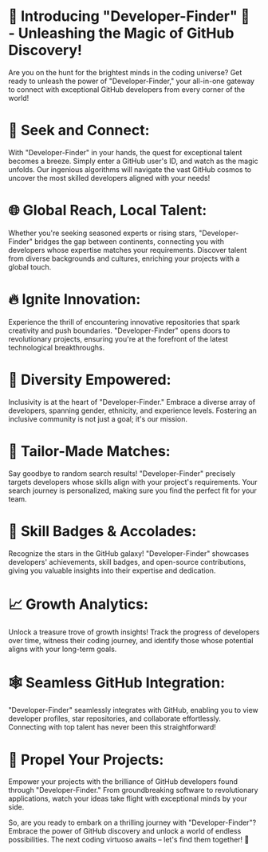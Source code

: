 
# 🌟 Introducing "Developer-Finder" 🌟 - Unleashing the Magic of GitHub Discovery!

Are you on the hunt for the brightest minds in the coding universe? Get ready to unleash the power of "Developer-Finder," your all-in-one gateway to connect with exceptional GitHub developers from every corner of the world!

# 🎯 Seek and Connect:
With "Developer-Finder" in your hands, the quest for exceptional talent becomes a breeze. Simply enter a GitHub user's ID, and watch as the magic unfolds. Our ingenious algorithms will navigate the vast GitHub cosmos to uncover the most skilled developers aligned with your needs!

# 🌐 Global Reach, Local Talent:
Whether you're seeking seasoned experts or rising stars, "Developer-Finder" bridges the gap between continents, connecting you with developers whose expertise matches your requirements. Discover talent from diverse backgrounds and cultures, enriching your projects with a global touch.

# 🔥 Ignite Innovation:
Experience the thrill of encountering innovative repositories that spark creativity and push boundaries. "Developer-Finder" opens doors to revolutionary projects, ensuring you're at the forefront of the latest technological breakthroughs.

# 🌈 Diversity Empowered:
Inclusivity is at the heart of "Developer-Finder." Embrace a diverse array of developers, spanning gender, ethnicity, and experience levels. Fostering an inclusive community is not just a goal; it's our mission.

# 💼 Tailor-Made Matches:
Say goodbye to random search results! "Developer-Finder" precisely targets developers whose skills align with your project's requirements. Your search journey is personalized, making sure you find the perfect fit for your team.

# 🌟 Skill Badges & Accolades:
Recognize the stars in the GitHub galaxy! "Developer-Finder" showcases developers' achievements, skill badges, and open-source contributions, giving you valuable insights into their expertise and dedication.

# 📈 Growth Analytics:
Unlock a treasure trove of growth insights! Track the progress of developers over time, witness their coding journey, and identify those whose potential aligns with your long-term goals.

# 🕸️ Seamless GitHub Integration:
"Developer-Finder" seamlessly integrates with GitHub, enabling you to view developer profiles, star repositories, and collaborate effortlessly. Connecting with top talent has never been this straightforward!

# 🚀 Propel Your Projects:
Empower your projects with the brilliance of GitHub developers found through "Developer-Finder." From groundbreaking software to revolutionary applications, watch your ideas take flight with exceptional minds by your side.

So, are you ready to embark on a thrilling journey with "Developer-Finder"? Embrace the power of GitHub discovery and unlock a world of endless possibilities. The next coding virtuoso awaits – let's find them together! 🚀
